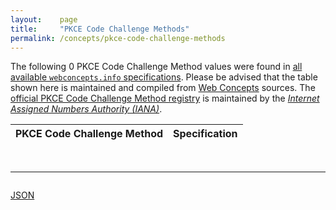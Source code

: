 ```yaml
---
layout:    page
title:     "PKCE Code Challenge Methods"
permalink: /concepts/pkce-code-challenge-methods
---
```




The following 0 PKCE Code Challenge Method values were found in [all available `webconcepts.info` specifications](/specs). Please be advised that the table shown here is maintained and compiled from [Web Concepts](/) sources. The [official PKCE Code Challenge Method registry](http://www.iana.org/assignments/oauth-parameters/oauth-parameters.xhtml#pkce-code-challenge-method) is maintained by the [*Internet Assigned Numbers Authority (IANA)*](http://www.iana.org/).

PKCE Code Challenge Method | Specification
-------: | :-------

<br/>
<hr/>

<p style="float : left"><a href="pkce-code-challenge-methods.json" title="JSON representing all values for this Web Concept">JSON</a></p>
